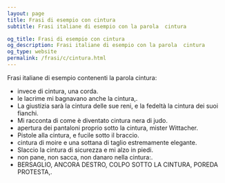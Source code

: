```yaml
---
layout: page
title: Frasi di esempio con cintura 
subtitle: Frasi italiane di esempio con la parola  cintura

og_title: Frasi di esempio con cintura 
og_description: Frasi italiane di esempio con la parola  cintura
og_type: website
permalink: /frasi/c/cintura.html
---
```


Frasi italiane di esempio contenenti la parola cintura:


- invece di cintura, una corda.
- le lacrime mi bagnavano anche la cintura,.
- La giustizia sarà la cintura delle sue reni, e la fedeltà la cintura dei suoi fianchi.
- Mi racconta di come è diventato cintura nera di judo.
- apertura dei pantaloni proprio sotto la cintura, mister Wittacher.
- Pistole alla cintura, e fucile sotto il braccio.
- cintura di moire e una sottana di taglio estremamente elegante.
- Slaccio la cintura di sicurezza e mi alzo in piedi.
- non pane, non sacca, non danaro nella cintura:.
- BERSAGLIO, ANCORA DESTRO, COLPO SOTTO LA CINTURA, POREDA PROTESTA,.
